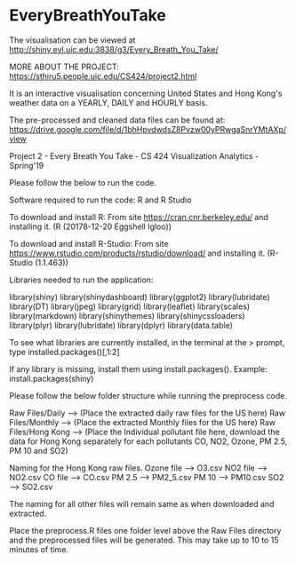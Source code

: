 # EveryBreathYouTake
The visualisation can be viewed at http://shiny.evl.uic.edu:3838/g3/Every_Breath_You_Take/


MORE ABOUT THE PROJECT: https://sthiru5.people.uic.edu/CS424/project2.html

It is an interactive visualisation concerning United States and Hong Kong's weather data on a YEARLY, DAILY and HOURLY basis.

The pre-processed and cleaned data files can be found at: https://drive.google.com/file/d/1bhHpvdwdsZ8Pvzw00yPRwgaSnrYMtAXp/view


Project 2 - Every Breath You Take - CS 424 Visualization Analytics - Spring'19

Please follow the below to run the code.

Software required to run the code: R and R Studio

To download and install R: From site https://cran.cnr.berkeley.edu/ and installing it. (R (20178-12-20 Eggshell Igloo))

To download and install R-Studio: From site https://www.rstudio.com/products/rstudio/download/ and installing it. (R-Studio (1.1.463))

Libraries needed to run the application:

library(shiny)
library(shinydashboard)
library(ggplot2)
library(lubridate)
library(DT)
library(jpeg)
library(grid)
library(leaflet)
library(scales)
library(markdown)
library(shinythemes)
library(shinycssloaders)
library(plyr)
library(lubridate)
library(dplyr)
library(data.table)

To see what libraries are currently installed, in the terminal at the > prompt, type installed.packages()[,1:2]

If any library is missing, install them using install.packages(). Example: install.packages(shiny)

Please follow the below folder structure while running the preprocess code.

Raw Files/Daily --> (Place the extracted daily raw files for the US here)
Raw Files/Monthly --> (Place the extracted Monthly files for the US here)
Raw Files/Hong Kong --> (Place the Individual pollutant file here, download the data for Hong Kong separately for each pollutants CO, NO2, Ozone, PM 2.5, PM 10 and SO2)

Naming for the Hong Kong raw files.
Ozone file --> O3.csv
NO2 file --> NO2.csv
CO file --> CO.csv
PM 2.5 --> PM2_5.csv
PM 10 --> PM10.csv
SO2 --> SO2.csv

The naming for all other files will remain same as when downloaded and extracted.

Place the preprocess.R files one folder level above the Raw Files directory and the preprocessed files will be generated. This may take up to 10 to 15 minutes of time. 
